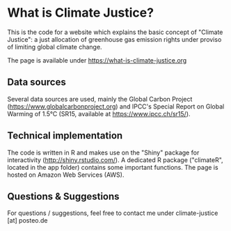 # What is Climate Justice?

This is the code for a website which explains the basic concept of "Climate Justice": a just allocation of greenhouse gas emission rights under proviso of limiting global climate change.

The page is available under https://what-is-climate-justice.org

## Data sources

Several data sources are used, mainly the Global Carbon Project (https://www.globalcarbonproject.org) and IPCC's Special Report on Global Warming of 1.5°C (SR15, available at https://www.ipcc.ch/sr15/).

## Technical implementation

The code is written in R and makes use on the "Shiny" package for interactivity (http://shiny.rstudio.com/). A dedicated R package ("climateR", located in the app folder) contains some important functions. The page is hosted on Amazon Web Services (AWS). 

## Questions & Suggestions

For questions / suggestions, feel free to contact me under climate-justice [at] posteo.de
